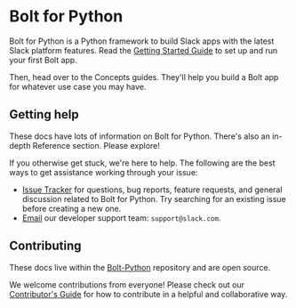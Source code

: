 # Bolt for Python

Bolt for Python is a Python framework to build Slack apps with the latest Slack platform features. Read the [Getting Started Guide](/getting-started) to set up and run your first Bolt app.

Then, head over to the Concepts guides. They'll help you build a Bolt app for whatever use case you may have.

## Getting help

These docs have lots of information on Bolt for Python. There's also an in-depth Reference section. Please explore!

If you otherwise get stuck, we're here to help. The following are the best ways to get assistance working through your issue:

* [Issue Tracker](http://github.com/slackapi/bolt-python/issues) for questions, bug reports, feature requests, and general discussion related to Bolt for Python. Try searching for an existing issue before creating a new one.
* [Email](mailto:support@slack.com) our developer support team: `support@slack.com`.

## Contributing

These docs live within the [Bolt-Python](https://github.com/slackapi/bolt-python/) repository and are open source.

We welcome contributions from everyone! Please check out our
[Contributor's Guide](https://github.com/slackapi/bolt-python/blob/main/.github/contributing.md) for how to contribute in a helpful and collaborative way.